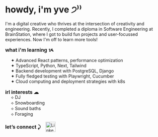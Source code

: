 <div id="toc">
    <summary>
        <h1 style="border-bottom: none;">howdy, i'm yve ੭⁾⁾</h1>
        <p>I'm a digital creative who thrives at the intersection of creativity and engineering. Recently, I completed a diploma in Software Engineering at BrainStation, where I got to build fun projects and user-focussed experiences. Now I'm off to learn more tools! </p>
        <h2 style="font-weight:bold; font-size:1rem; margin:auto 0; border-bottom: none;">what i'm learning ᝰ</h2>
        <ul>
            <li style="font-weight:400;">✦ Advanced React patterns, performance optimization
            <li>✦ TypeScript, Python, Next, Tailwind
            <li>✦ Backend development with PostgreSQL, Django
            <li>✦ Fully fledged testing with Playwright, Cucumber
            <li>✦ Cloud computing and deployment strategies with k8s
        </ul>
        <h2 style="font-weight:bold; font-size:1rem; margin-top:1rem; margin-bottom:-1rem; border-bottom: none;">irl interests ☁︎</h2>
        <ul>
            <li>⟡ DJ</li>
            <li>⟡ Snowboarding</li>
            <li>⟡ Sound baths</li>
            <li>⟡ Foraging</li>
        </ul>
        <div style="display:flex; gap:1rem; align-content:center; margin: 1rem 0 0 0;">
            <h2 style="font-weight:bold; font-size:1rem; margin:auto 0; border-bottom: none;">let’s connect ⤸</h2>
            <a href="https://www.linkedin.com/in/yvonnelutrinh/" target="_blank" rel="noopener noreferrer">
                <img style="height:2rem;" src="https://img.shields.io/badge/linkedin-%230077B5.svg?style=for-the-badge&logo=linkedin&logoColor=white" alt="Linkedin">
            </a>
        </div>
    </summary>
</div>
